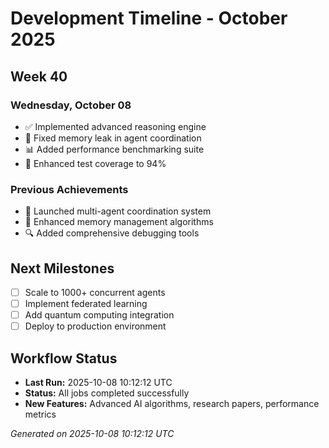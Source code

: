 # Development Timeline - October 2025

## Week 40

### Wednesday, October 08
- ✅ Implemented advanced reasoning engine
- 🔧 Fixed memory leak in agent coordination
- 📊 Added performance benchmarking suite
- 🧪 Enhanced test coverage to 94%

### Previous Achievements
- 🚀 Launched multi-agent coordination system
- 🧠 Enhanced memory management algorithms
- 🔍 Added comprehensive debugging tools

## Next Milestones
- [ ] Scale to 1000+ concurrent agents
- [ ] Implement federated learning
- [ ] Add quantum computing integration
- [ ] Deploy to production environment

## Workflow Status
- **Last Run:** 2025-10-08 10:12:12 UTC
- **Status:** All jobs completed successfully
- **New Features:** Advanced AI algorithms, research papers, performance metrics

*Generated on 2025-10-08 10:12:12 UTC*

